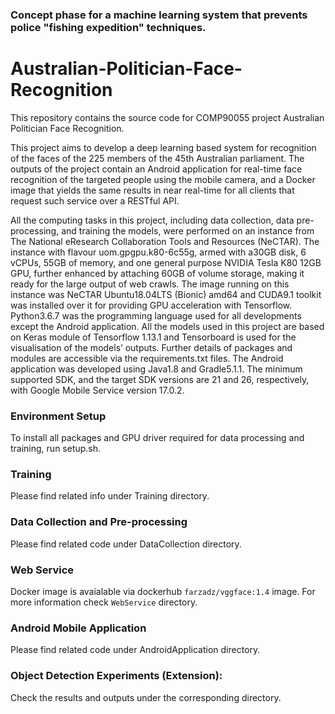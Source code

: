 ### Concept phase for a machine learning system that prevents police "fishing expedition" techniques.

# Australian-Politician-Face-Recognition

This repository contains the source code for COMP90055 project Australian Politician Face Recognition.

This project aims to develop a deep learning based system for recognition of the faces of the 225 members of the 45th Australian parliament. The outputs of the project contain an Android application for real-time face recognition of the targeted people using the mobile camera, and a Docker image that yields the same results in near real-time for all clients that request such service over a RESTful API. 


All the computing tasks in this project, including data collection, data pre-processing, and training the models, were performed on an instance from The National eResearch Collaboration Tools and Resources (NeCTAR). The instance with flavour uom.gpgpu.k80-6c55g, armed with a30GB disk, 6 vCPUs, 55GB of memory, and one general purpose NVIDIA Tesla K80 12GB GPU, further enhanced by attaching 60GB of volume storage, making it ready for the large output of web crawls. The image running on this instance was NeCTAR Ubuntu18.04LTS (Bionic) amd64 and CUDA9.1 toolkit was installed over it for providing GPU acceleration with Tensorflow. Python3.6.7 was the programming language used for all developments except the Android application. All the models used in this project are based on Keras module of Tensorflow 1.13.1 and Tensorboard is used for the visualisation of the models’ outputs. Further details of packages and modules are accessible via the requirements.txt files. The Android application was developed using Java1.8 and Gradle5.1.1. The minimum supported SDK, and the target SDK versions are 21 and 26, respectively, with Google Mobile Service version 17.0.2.

### Environment Setup

To install all packages and GPU driver required for data processing and training, run setup.sh.

### Training

Please find related info under Training directory.

### Data Collection and Pre-processing

Please find related code under DataCollection directory.

### Web Service

Docker image is avaialable via dockerhub `farzadz/vggface:1.4` image. For more information check `WebService` directory.

### Android Mobile Application

Please find related code under AndroidApplication directory.

### Object Detection Experiments (Extension):

Check the results and outputs under the corresponding directory.

